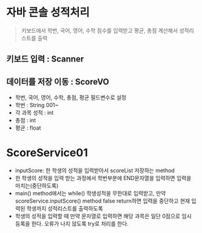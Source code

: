 # 자바 콘솔 성적처리

>키보드에서 학번, 국어, 영어, 수학 점수를 입력받고 평균, 총점 계산해서 성적리스트를 출력


## 키보드 입력 : Scanner
## 데이터를 저장 이동 : ScoreVO
* 학번, 국어, 영어, 수학, 총점, 평균 필드변수로 설정
* 학번 : String 001~
* 각 과목 성적 : int
* 총점 : int
* 평균 : float

# ScoreService01
* inputScore: 한 학생의 성적을 입력받아서 scoreList 저장하는 method
* 한 학생의 성적을 입력 받는 과정에서 학번부분에 END문자열을 입력하면 입력을 마치는(중단하도록)
* main() method에서는 while() 학생성적을 무한대로 입력받고, 만약 scoreService.inputScore() method false return하면 입력을 중단하고 현재 입력된 학생까지 성적리스트를 출력하도록
* 학생의 성적을 입력할 때 만약 문자열로 입력하면 해당 과목은 일단 0점으로 임시 등록을 한다. 오류가 나지 않도록 try로 처리를 한다.